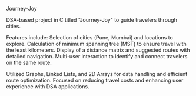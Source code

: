 Journey-Joy

DSA-based project in C titled "Journey-Joy" to guide travelers through cities.

Features include:
Selection of cities (Pune, Mumbai) and locations to explore.
Calculation of minimum spanning tree (MST) to ensure travel with the least kilometers.
Display of a distance matrix and suggested routes with detailed navigation.
Multi-user interaction to identify and connect travelers on the same route.

Utilized Graphs, Linked Lists, and 2D Arrays for data handling and efficient route optimization.
Focused on reducing travel costs and enhancing user experience with DSA applications.
